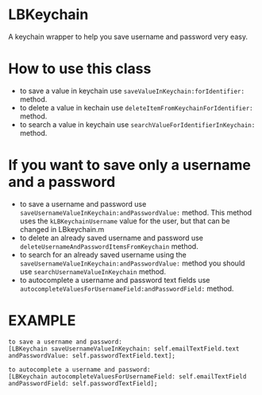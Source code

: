 LBKeychain
==========

A keychain wrapper to help you save username and password very easy.

How to use this class
==========

 - to save a value in keychain use <code>saveValueInKeychain:forIdentifier:</code> method.
 - to delete a value in kechain use <code>deleteItemFromKeychainForIdentifier:</code> method.
 - to search a value in keychain use <code>searchValueForIdentifierInKeychain:</code> method.
 
If you want to save only a username and a password
==========

- to save a username and password use <code>saveUsernameValueInKeychain:andPasswordValue:</code> method. This method uses the <code>kLBKeychainUsername</code> value for the user, but that can be changed in LBkeychain.m
- to delete an already saved username and password use <code>deleteUsernameAndPasswordItemsFromKeychain</code> method.
- to search for an already saved username using the <code>saveUsernameValueInKeychain:andPasswordValue:</code> method you should use <code>searchUsernameValueInKeychain</code> method.
- to autocomplete a username and password text fields use <code>autocompleteValuesForUsernameField:andPasswordField:</code> method.

EXAMPLE
==========
```
to save a username and password:
[LBKeychain saveUsernameValueInKeychain: self.emailTextField.text andPasswordValue: self.passwordTextField.text];

to autocomplete a username and password:
[LBKeychain autocompleteValuesForUsernameField: self.emailTextField andPasswordField: self.passwordTextField];
```
